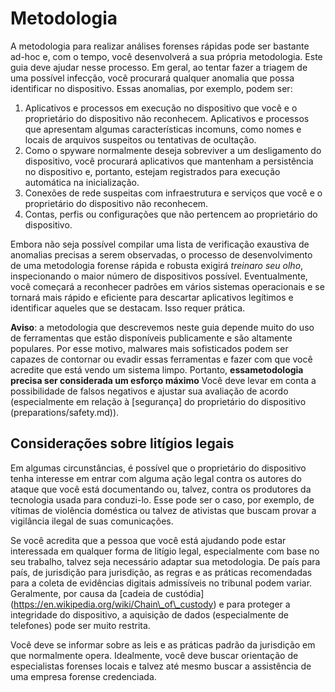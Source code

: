 # Metodologia

A metodologia para realizar análises forenses rápidas pode ser bastante ad-hoc e, com o tempo, você desenvolverá a sua própria metodologia. Este guia deve ajudar nesse processo. Em geral, ao tentar fazer a triagem de uma possível infecção, você procurará qualquer anomalia que possa identificar no dispositivo. Essas anomalias, por exemplo, podem ser:

1. Aplicativos e processos em execução no dispositivo que você e o proprietário do dispositivo não reconhecem. Aplicativos e processos que apresentam algumas características incomuns, como nomes e locais de arquivos suspeitos ou tentativas de ocultação.
2. Como o spyware normalmente deseja sobreviver a um desligamento do dispositivo, você procurará aplicativos que mantenham a persistência no dispositivo e, portanto, estejam registrados para execução automática na inicialização.
3. Conexões de rede suspeitas com infraestrutura e serviços que você e o proprietário do dispositivo não reconhecem.
4. Contas, perfis ou configurações que não pertencem ao proprietário do dispositivo.

Embora não seja possível compilar uma lista de verificação exaustiva de anomalias precisas a serem observadas, o processo de desenvolvimento de uma metodologia forense rápida e robusta exigirá _treinaro seu olho_, inspecionando o maior número de dispositivos possível. Eventualmente, você começará a reconhecer padrões em vários sistemas operacionais e se tornará mais rápido e eficiente para descartar aplicativos legítimos e identificar aqueles que se destacam. Isso requer prática.


**Aviso**: a metodologia que descrevemos neste guia depende muito do uso de ferramentas que estão disponíveis publicamente e são altamente populares. Por esse motivo, malwares mais sofisticados podem ser capazes de contornar ou evadir essas ferramentas e fazer com que você acredite que está vendo um sistema limpo. Portanto, **essametodologia precisa ser considerada um esforço máximo** Você deve levar em conta a possibilidade de falsos negativos e ajustar sua avaliação de acordo (especialmente em relação à [segurança] do proprietário do dispositivo (preparations/safety.md)).

## Considerações sobre litígios legais

Em algumas circunstâncias, é possível que o proprietário do dispositivo tenha interesse em entrar com alguma ação legal contra os autores do ataque que você está documentando ou, talvez, contra os produtores da tecnologia usada para conduzi-lo. Esse pode ser o caso, por exemplo, de vítimas de violência doméstica ou talvez de ativistas que buscam provar a vigilância ilegal de suas comunicações.


Se você acredita que a pessoa que você está ajudando pode estar interessada em qualquer forma de litígio legal, especialmente com base no seu trabalho, talvez seja necessário adaptar sua metodologia. De país para país, de jurisdição para jurisdição, as regras e as práticas recomendadas para a coleta de evidências digitais admissíveis no tribunal podem variar. Geralmente, por causa da [cadeia de custódia] (https://en.wikipedia.org/wiki/Chain\_of\_custody) e para proteger a integridade do dispositivo, a aquisição de dados (especialmente de telefones) pode ser muito restrita.

Você deve se informar sobre as leis e as práticas padrão da jurisdição em que normalmente opera. Idealmente, você deve buscar orientação de especialistas forenses locais e talvez até mesmo buscar a assistência de uma empresa forense credenciada.
